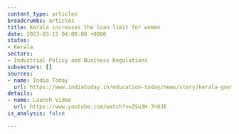 ```yaml
---
content_type: articles
breadcrumbs: articles
title: Kerala increases the loan limit for women
date: 2023-03-15 04:00:00 +0000
states:
- Kerala
sectors:
- Industrial Policy and Business Regulations
subsectors: []
sources:
- name: India Today
  url: https://www.indiatoday.in/education-today/news/story/kerala-govt-announces-slew-of-schemes-and-initiatives-to-support-women-entrepreneurs-2344433-2023-03-09
details:
- name: Launch Video
  url: https://www.youtube.com/watch?v=ZSu3H-7n8JE
is_analysis: false

---
```

